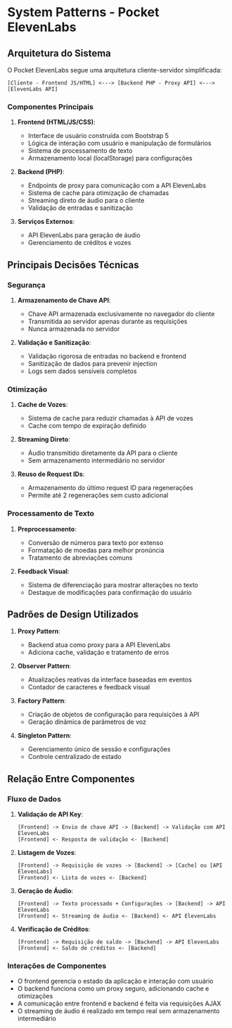 # System Patterns - Pocket ElevenLabs

## Arquitetura do Sistema

O Pocket ElevenLabs segue uma arquitetura cliente-servidor simplificada:

```
[Cliente - Frontend JS/HTML] <---> [Backend PHP - Proxy API] <---> [ElevenLabs API]
```

### Componentes Principais

1. **Frontend (HTML/JS/CSS)**:
   - Interface de usuário construída com Bootstrap 5
   - Lógica de interação com usuário e manipulação de formulários
   - Sistema de processamento de texto
   - Armazenamento local (localStorage) para configurações

2. **Backend (PHP)**:
   - Endpoints de proxy para comunicação com a API ElevenLabs
   - Sistema de cache para otimização de chamadas
   - Streaming direto de áudio para o cliente
   - Validação de entradas e sanitização

3. **Serviços Externos**:
   - API ElevenLabs para geração de áudio
   - Gerenciamento de créditos e vozes

## Principais Decisões Técnicas

### Segurança

1. **Armazenamento de Chave API**:
   - Chave API armazenada exclusivamente no navegador do cliente
   - Transmitida ao servidor apenas durante as requisições
   - Nunca armazenada no servidor

2. **Validação e Sanitização**:
   - Validação rigorosa de entradas no backend e frontend
   - Sanitização de dados para prevenir injection
   - Logs sem dados sensíveis completos

### Otimização

1. **Cache de Vozes**:
   - Sistema de cache para reduzir chamadas à API de vozes
   - Cache com tempo de expiração definido

2. **Streaming Direto**:
   - Áudio transmitido diretamente da API para o cliente
   - Sem armazenamento intermediário no servidor

3. **Reuso de Request IDs**:
   - Armazenamento do último request ID para regenerações
   - Permite até 2 regenerações sem custo adicional

### Processamento de Texto

1. **Preprocessamento**:
   - Conversão de números para texto por extenso
   - Formatação de moedas para melhor pronúncia
   - Tratamento de abreviações comuns

2. **Feedback Visual**:
   - Sistema de diferenciação para mostrar alterações no texto
   - Destaque de modificações para confirmação do usuário

## Padrões de Design Utilizados

1. **Proxy Pattern**:
   - Backend atua como proxy para a API ElevenLabs
   - Adiciona cache, validação e tratamento de erros

2. **Observer Pattern**:
   - Atualizações reativas da interface baseadas em eventos
   - Contador de caracteres e feedback visual

3. **Factory Pattern**:
   - Criação de objetos de configuração para requisições à API
   - Geração dinâmica de parâmetros de voz

4. **Singleton Pattern**:
   - Gerenciamento único de sessão e configurações
   - Controle centralizado de estado

## Relação Entre Componentes

### Fluxo de Dados

1. **Validação de API Key**:
   ```
   [Frontend] -> Envio de chave API -> [Backend] -> Validação com API ElevenLabs
   [Frontend] <- Resposta de validação <- [Backend]
   ```

2. **Listagem de Vozes**:
   ```
   [Frontend] -> Requisição de vozes -> [Backend] -> [Cache] ou [API ElevenLabs]
   [Frontend] <- Lista de vozes <- [Backend]
   ```

3. **Geração de Áudio**:
   ```
   [Frontend] -> Texto processado + Configurações -> [Backend] -> API ElevenLabs
   [Frontend] <- Streaming de áudio <- [Backend] <- API ElevenLabs
   ```

4. **Verificação de Créditos**:
   ```
   [Frontend] -> Requisição de saldo -> [Backend] -> API ElevenLabs
   [Frontend] <- Saldo de créditos <- [Backend]
   ```

### Interações de Componentes

- O frontend gerencia o estado da aplicação e interação com usuário
- O backend funciona como um proxy seguro, adicionando cache e otimizações
- A comunicação entre frontend e backend é feita via requisições AJAX
- O streaming de áudio é realizado em tempo real sem armazenamento intermediário 